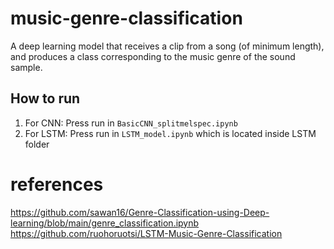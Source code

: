 # music-genre-classification
A deep learning model that receives a clip from a song (of minimum length), and produces a class corresponding to the music genre of the sound sample.

## How to run
1. For CNN:  Press run in ```BasicCNN_splitmelspec.ipynb```
2. For LSTM:  Press run in ```LSTM_model.ipynb``` which is located inside LSTM folder

# references
https://github.com/sawan16/Genre-Classification-using-Deep-learning/blob/main/genre_classification.ipynb
https://github.com/ruohoruotsi/LSTM-Music-Genre-Classification
